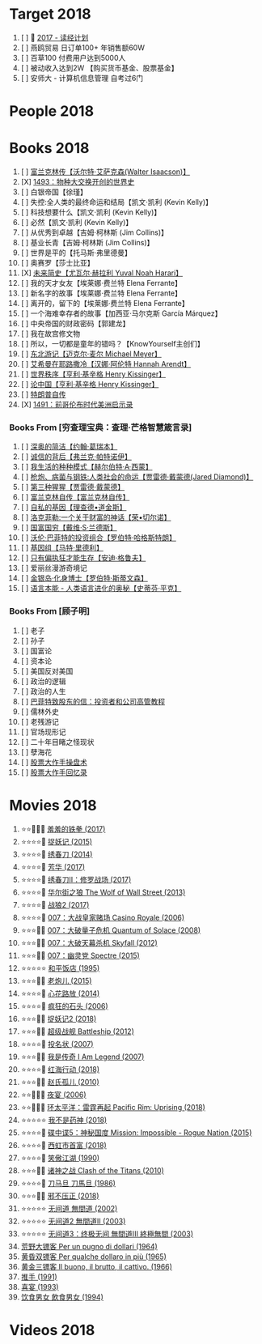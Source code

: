 # Target 2018

1. [ ] :notebook: [2017 - 读经计划](./2017/bible.md)
1. [ ] 燕鸥贸易 日订单100+ 年销售额60W
1. [ ] 百草100 付费用户达到5000人
1. [ ] 被动收入达到2W 【购买货币基金、股票基金】
1. [ ] 安师大 - 计算机信息管理 自考过6门

# People 2018

# Books 2018

1. [ ] [富兰克林传【沃尔特·艾萨克森(Walter Isaacson)】](https://book.douban.com/subject/26371154/)
1. [X] [1493：物种大交换开创的世界史](https://book.douban.com/subject/26801839/)
1. [ ] 白银帝国【徐瑾】
1. [ ] 失控:全人类的最终命运和结局【凯文·凯利 (Kevin Kelly)】
1. [ ] 科技想要什么【凯文·凯利 (Kevin Kelly)】
1. [ ] 必然【凯文·凯利 (Kevin Kelly)】
1. [ ] 从优秀到卓越【吉姆·柯林斯 (Jim Collins)】
1. [ ] 基业长青【吉姆·柯林斯 (Jim Collins)】
1. [ ] 世界是平的【托马斯·弗里德曼】
1. [ ] 奥赛罗【莎士比亚】
1. [X] [未来简史【尤瓦尔·赫拉利 Yuval Noah Harari】](https://book.douban.com/subject/26943161/)
1. [ ] 我的天才女友【埃莱娜·费兰特 Elena Ferrante】
1. [ ] 新名字的故事【埃莱娜·费兰特 Elena Ferrante】
1. [ ] 离开的，留下的【埃莱娜·费兰特 Elena Ferrante】
1. [ ] 一个海难幸存者的故事【加西亚·马尔克斯 García Márquez】
1. [ ] 中央帝国的财政密码【郭建龙】
1. [ ] 我在故宫修文物
1. [ ] 所以，一切都是童年的错吗？【KnowYourself主创们】
1. [ ] [东北游记【迈克尔·麦尔 Michael Meyer】](https://book.douban.com/subject/26828349/)
1. [ ] [艾希曼在耶路撒冷【汉娜·阿伦特 Hannah Arendt】](https://book.douban.com/subject/26834183/)
1. [ ] [世界秩序【亨利·基辛格 Henry Kissinger】](https://book.douban.com/subject/26435040/)
1. [ ] [论中国【亨利·基辛格 Henry Kissinger】](https://book.douban.com/subject/26607419/)
1. [ ] [特朗普自传](https://book.douban.com/subject/26862478/)
1. [X] [1491：前哥伦布时代美洲启示录](https://book.douban.com/subject/26831608/)

### Books From [穷查理宝典：查理·芒格智慧箴言录]

1. [ ] [深奥的简洁【约翰·葛瑞本】](https://book.douban.com/subject/3370214/)
1. [ ] [诚信的背后【弗兰克·帕特诺伊】](https://book.douban.com/subject/3353792/)
1. [ ] [我生活的种种模式【赫尔伯特·A·西蒙】](https://book.douban.com/subject/1065156/)
1. [ ] [枪炮、病菌与钢铁:人类社会的命运【贾雷德·戴蒙德(Jared Diamond)】](https://book.douban.com/subject/1813841/)
1. [ ] [第三种猩猩【贾雷德·戴蒙德】](https://book.douban.com/subject/1016272/)
1. [ ] [富兰克林自传【富兰克林自传】](https://book.douban.com/subject/4007097/)
1. [ ] [自私的基因【理查德•道金斯】](https://book.douban.com/subject/11445548/)
1. [ ] [洛克菲勒:一个关于财富的神话【荣•切尔诺】](https://book.douban.com/subject/1014242/)
1. [ ] [国富国穷【戴维·S·兰德斯】](https://book.douban.com/subject/4193722/)
1. [ ] [沃伦·巴菲特的投资组合【罗伯特·哈格斯特朗】](https://book.douban.com/subject/1045597/)
1. [ ] [基因组【马特·里德利】](https://book.douban.com/subject/26281143/)
1. [ ] [只有偏执狂才能生存【安迪·格鲁夫】](https://book.douban.com/subject/25902032/)
1. [ ] 爱丽丝漫游奇境记
1. [ ] [金银岛·化身博士【罗伯特·斯蒂文森】](https://book.douban.com/subject/1894746/)
1. [ ] [语言本能 - 人类语言进化的奥秘【史蒂芬·平克】](https://book.douban.com/subject/26380736/)

### Books From [顾子明]

1. [ ] 老子
1. [ ] 孙子
1. [ ] 国富论
1. [ ] 资本论
1. [ ] 美国反对美国
1. [ ] 政治的逻辑
1. [ ] 政治的人生
1. [ ] [巴菲特致股东的信：投资者和公司高管教程](https://book.douban.com/subject/30164963/)
1. [ ] 儒林外史
1. [ ] 老残游记
1. [ ] 官场现形记
1. [ ] 二十年目睹之怪现状
1. [ ] 孽海花
1. [ ] [股票大作手操盘术](https://book.douban.com/subject/19952930/)
1. [ ] [股票大作手回忆录](https://book.douban.com/subject/26316072/)

# Movies 2018

1. :star::star::dizzy::dizzy::dizzy: [羞羞的铁拳 (2017)](https://movie.douban.com/subject/27038183/)
1. :star::star::star::star::dizzy: [捉妖记 (2015)](https://movie.douban.com/subject/25723907/)
1. :star::star::star::star::dizzy: [绣春刀 (2014)](https://movie.douban.com/subject/24745500/)
1. :star::star::star::star::dizzy: [芳华 (2017)](https://movie.douban.com/subject/26862829/)
1. :star::star::star::star::dizzy: [绣春刀II：修罗战场 (2017)](https://movie.douban.com/subject/26270502/)
1. :star::star::star::star::dizzy: [华尔街之狼 The Wolf of Wall Street (2013)](https://movie.douban.com/subject/2997076/)
1. :star::star::star::star::dizzy: [战狼2 (2017)](https://movie.douban.com/subject/26363254/)
1. :star::star::star::star::dizzy: [007：大战皇家赌场 Casino Royale (2006)](https://movie.douban.com/subject/1418190/)
1. :star::star::star::dizzy::dizzy: [007：大破量子危机 Quantum of Solace (2008)](https://movie.douban.com/subject/1946882/)
1. :star::star::star::dizzy::dizzy: [007：大破天幕杀机 Skyfall (2012)](https://movie.douban.com/subject/2363876/)
1. :star::star::star::dizzy::dizzy: [007：幽灵党 Spectre (2015)](https://movie.douban.com/subject/11620560/)
1. :star::star::star::star::star: [和平饭店 (1995)](https://movie.douban.com/subject/1293867/)
1. :star::star::star::dizzy::dizzy: [老炮儿 (2015)](https://movie.douban.com/subject/24751756/)
1. :star::star::star::star::dizzy: [心花路放 (2014)](https://movie.douban.com/subject/25717233/)
1. :star::star::star::star::dizzy: [疯狂的石头 (2006)](https://movie.douban.com/subject/1862151/)
1. :star::star::star::dizzy::dizzy: [捉妖记2 (2018)](https://movie.douban.com/subject/26575103/)
1. :star::star::star::dizzy::dizzy: [超级战舰 Battleship (2012)](https://movie.douban.com/subject/3742937/)
1. :star::star::star::star::dizzy: [投名状 (2007)](https://movie.douban.com/subject/1947089/)
1. :star::star::star::dizzy::dizzy: [我是传奇 I Am Legend (2007)](https://movie.douban.com/subject/1820156/)
1. :star::star::star::star::dizzy: [红海行动 (2018)](https://movie.douban.com/subject/26861685/)
1. :star::star::star::dizzy::dizzy: [赵氏孤儿 (2010)](https://movie.douban.com/subject/3546019/)
1. :star::star::dizzy::dizzy::dizzy: [夜宴 (2006)](https://movie.douban.com/subject/1418605/)
1. :star::star::dizzy::dizzy::dizzy: [环太平洋：雷霆再起 Pacific Rim: Uprising (2018)](https://movie.douban.com/subject/20435622/)
1. :star::star::star::star::star: [我不是药神 (2018)](https://movie.douban.com/subject/26752088/)
1. :star::star::star::star::dizzy: [碟中谍5：神秘国度 Mission: Impossible - Rogue Nation (2015)](https://movie.douban.com/subject/10727641/)
1. :star::star::star::star::dizzy: [西虹市首富 (2018)](https://movie.douban.com/subject/27605698/)
1. :star::star::star::star::dizzy: [笑傲江湖 (1990)](https://movie.douban.com/subject/1297304/)
1. :star::star::star::dizzy::dizzy: [诸神之战 Clash of the Titans (2010)](https://movie.douban.com/subject/2131654/)
1. :star::star::star::star::dizzy: [刀马旦 刀馬旦 (1986)](https://movie.douban.com/subject/1298873/)
1. :star::star::star::dizzy::dizzy: [邪不压正 (2018)](https://movie.douban.com/subject/26366496/)
1. :star::star::star::star::star: [无间道 無間道 (2002)](https://movie.douban.com/subject/1307914/)
1. :star::star::star::star::star: [无间道2 無間道II (2003)](https://movie.douban.com/subject/1307106/)
1. :star::star::star::star::star: [无间道3：终极无间 無間道III 終極無間 (2003)](https://movie.douban.com/subject/1307694/)
1. [荒野大镖客 Per un pugno di dollari (1964)](https://movie.douban.com/subject/1302522/)
1. [黄昏双镖客 Per qualche dollaro in più (1965)](https://movie.douban.com/subject/1295586/)
1. [黄金三镖客 Il buono, il brutto, il cattivo. (1966)](https://movie.douban.com/subject/1401118/)
1. [推手 (1991)](https://movie.douban.com/subject/1306939/)
1. [喜宴 (1993)](https://movie.douban.com/subject/1303037/)
1. [饮食男女 飲食男女 (1994)](https://movie.douban.com/subject/1291818/)

# Videos 2018
